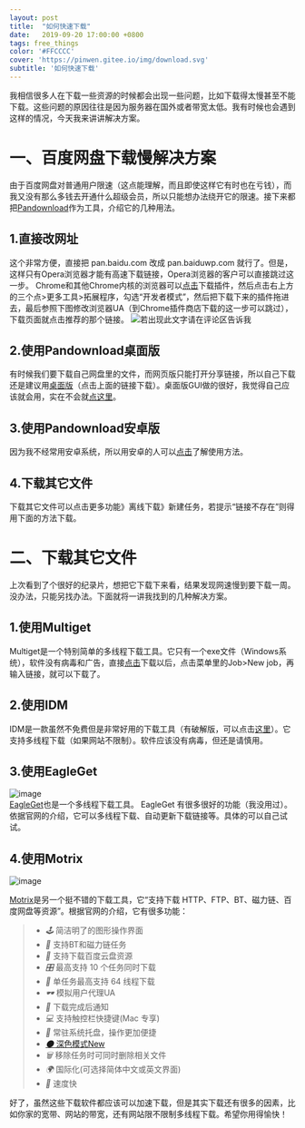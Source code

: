 ```yaml
---
layout: post
title:  "如何快速下载"
date:   2019-09-20 17:00:00 +0800
tags: free_things
color: '#FFCCCC'
cover: 'https://pinwen.gitee.io/img/download.svg'
subtitle: '如何快速下载'
---
```


我相信很多人在下载一些资源的时候都会出现一些问题，比如下载得太慢甚至不能下载。这些问题的原因往往是因为服务器在国外或者带宽太低。我有时候也会遇到这样的情况，今天我来讲讲解决方案。

# 一、百度网盘下载慢解决方案

由于百度网盘对普通用户限速（这点能理解，而且即使这样它有时也在亏钱），而我又没有那么多钱去开通什么超级会员，所以只能想办法绕开它的限速。接下来都把[Pandownload](https://www.baiduwp.com/)作为工具，介绍它的几种用法。

## 1.直接改网址

这个非常方便，直接把 pan.baidu.com 改成 pan.baiduwp.com 就行了。但是，这样只有Opera浏览器才能有高速下载链接，Opera浏览器的客户可以直接跳过这一步。
Chrome和其他Chrome内核的浏览器可以[点击](https://www.crx4chrome.com/go.php?d=4833&i=0&p=515&s=1&l=https%3A%2F%2Ff2.crx4chrome.com%2Fcrx.php%3Fi%3Ddjflhoibgkdhkhhcedjiklpkjnoahfmg%26v%3D1.1.0)下载插件，然后点击右上方的三个点>更多工具>拓展程序，勾选“开发者模式”，然后把下载下来的插件拖进去，最后参照下图修改浏览器UA（到Chrome插件商店下载的这一步可以跳过），下载页面就点击推荐的那个链接。
![若出现此文字请在评论区告诉我](https://pinwen.gitee.io/img/chrome-ua.gif)

## 2.使用Pandownload桌面版

有时候我们要下载自己网盘里的文件，而网页版只能打开分享链接，所以自己下载还是建议用[桌面版](https://pinwen.gitee.io/files/PanDownload_v2.1.3.zip)（点击上面的链接下载）。桌面版GUI做的很好，我觉得自己应该就会用，实在不会就[点这里](https://pandownload.com/)。

## 3.使用Pandownload安卓版

因为我不经常用安卓系统，所以用安卓的人可以[点击](https://www.linesoft.top/archives/11/)了解使用方法。

## 4.下载其它文件

下载其它文件可以点击更多功能》离线下载》新建任务，若提示“链接不存在”则得用下面的方法下载。

# 二、下载其它文件

上次看到了个很好的纪录片，想把它下载下来看，结果发现网速慢到要下载一周。没办法，只能另找办法。下面就将一讲我找到的几种解决方案。

## 1.使用Multiget

Multiget是一个特别简单的多线程下载工具。它只有一个exe文件（Windows系统），软件没有病毒和广告，直接[点击](https://pinwen.gitee.io/files/multiget.exe)下载以后，点击菜单里的Job>New job，再输入链接，就可以下载了。

## 2.使用IDM

IDM是一款虽然不免费但是非常好用的下载工具（有破解版，可以点击[这里](https://pinwen.gitee.io/files/IDM_6.35_Build_2_%E7%AE%80%E4%BD%93%E4%B8%AD%E6%96%87%E7%A0%B4%E8%A7%A3%E7%89%88%EF%BC%88%E5%AE%89%E8%A3%85%E7%89%88%EF%BC%89%EF%BC%88small-q%E8%A1%A5%E4%B8%81%EF%BC%89_-_20190826.zip)）。它支持多线程下载（如果网站不限制）。软件应该没有病毒，但还是请慎用。

## 3.使用EagleGet

![image](https://gitee.com/pinwen/pinwen/raw/master/74C714C0-CC0E-4072-87BD-0BB0D346E3D7.png)<br>
[EagleGet](http://www.eagleget.com/)也是一个多线程下载工具。
EagleGet 有很多很好的功能（我没用过）。依据官网的介绍，它可以多线程下载、自动更新下载链接等。具体的可以自己试试。

## 4.使用Motrix

![image](https://s.motrix.app/images/screenshot-task-en.png)

[Motrix](https://motrix.app/)是另一个挺不错的下载工具，它“支持下载 HTTP、FTP、BT、磁力链、百度网盘等资源”。根据官网的介绍，它有很多功能：

> - *🕹* 简洁明了的图形操作界面
> - *🦄* 支持BT和磁力链任务
> - *💾* 支持下载百度云盘资源
> - *🎛* 最高支持 10 个任务同时下载
> - *🚀* 单任务最高支持 64 线程下载
> - *🕶* 模拟用户代理UA
> - *🔔* 下载完成后通知
> - *💻* 支持触控栏快捷键(Mac 专享)
> - *🤖* 常驻系统托盘，操作更加便捷
> - [*🌑* 深色模式New](https://github.com/agalwood/Motrix/wiki/Release-Note-v1.3.x#how-toenable)
> - *🗑* 移除任务时可同时删除相关文件
> - *🌍* 国际化(可选择简体中文或英文界面)
> - *🎏* 速度快

好了，虽然这些下载软件都应该可以加速下载，但是其实下载还有很多的因素，比如你家的宽带、网站的带宽，还有网站限不限制多线程下载。希望你用得愉快！